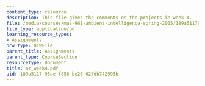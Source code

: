 ```yaml
---
content_type: resource
description: This file gives the comments on the projects in week 4.
file: /media/courses/mas-961-ambient-intelligence-spring-2005/189a511795aef856be26627db742993b_az_week4.pdf
file_type: application/pdf
learning_resource_types:
- Assignments
ocw_type: OCWFile
parent_title: Assignments
parent_type: CourseSection
resourcetype: Document
title: az_week4.pdf
uid: 189a5117-95ae-f856-be26-627db742993b
---
```

